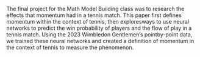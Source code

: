 The final project for the Math Model Building class was to research the effects 
that momentum had in a tennis match. This paper first defines momentum within 
the context of tennis, then exploresways to use neural networks to predict the 
win probability of players and the flow of play in a tennis match. Using the 
2023 Wimbledon Gentlemen’s pointby-point data, we trained these neural 
networks and created a definition of momentum in the context of tennis to measure the phenomenon.
